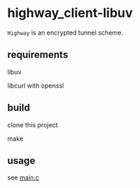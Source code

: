 # highway_client-libuv

`Highway` is an encrypted tunnel scheme.

## requirements

libuv

libcurl with openssl

## build

clone this project

make

## usage

see [main.c](https://github.com/MaticsL/highway_client-libuv/blob/master/main.c)
